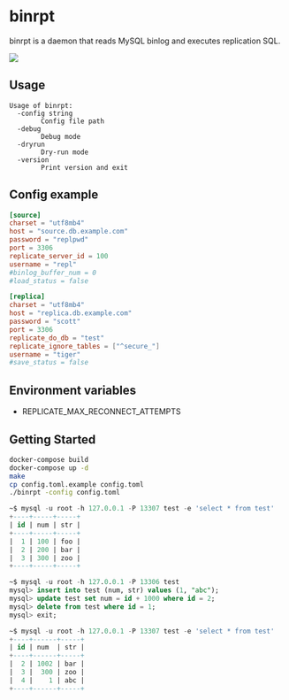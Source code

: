 # binrpt

binrpt is a daemon that reads MySQL binlog and executes replication SQL.

![](https://user-images.githubusercontent.com/117768/96328810-c9f47980-1081-11eb-93f5-c00cad75e474.png)

## Usage

```
Usage of binrpt:
  -config string
    	Config file path
  -debug
    	Debug mode
  -dryrun
    	Dry-run mode
  -version
    	Print version and exit
```

## Config example

```toml
[source]
charset = "utf8mb4"
host = "source.db.example.com"
password = "replpwd"
port = 3306
replicate_server_id = 100
username = "repl"
#binlog_buffer_num = 0
#load_status = false

[replica]
charset = "utf8mb4"
host = "replica.db.example.com"
password = "scott"
port = 3306
replicate_do_db = "test"
replicate_ignore_tables = ["^secure_"]
username = "tiger"
#save_status = false
```

## Environment variables

* REPLICATE_MAX_RECONNECT_ATTEMPTS

## Getting Started

```sh
docker-compose build
docker-compose up -d
make
cp config.toml.example config.toml
./binrpt -config config.toml
 ```

 ```sql
~$ mysql -u root -h 127.0.0.1 -P 13307 test -e 'select * from test'
+----+-----+-----+
| id | num | str |
+----+-----+-----+
|  1 | 100 | foo |
|  2 | 200 | bar |
|  3 | 300 | zoo |
+----+-----+-----+

~$ mysql -u root -h 127.0.0.1 -P 13306 test
mysql> insert into test (num, str) values (1, "abc");
mysql> update test set num = id + 1000 where id = 2;
mysql> delete from test where id = 1;
mysql> exit;

~$ mysql -u root -h 127.0.0.1 -P 13307 test -e 'select * from test'
+----+------+-----+
| id | num  | str |
+----+------+-----+
|  2 | 1002 | bar |
|  3 |  300 | zoo |
|  4 |    1 | abc |
+----+------+-----+
```

